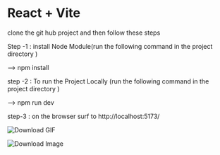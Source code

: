 # React + Vite

clone the git hub project and then follow these steps

Step -1 : install Node Module(run the following command in the project directory )

--> npm install

step -2 : To run the Project Locally (run the following command in the project directory )

--> npm run dev

step-3 : on the browser surf to http://localhost:5173/

![Download GIF](https://drive.google.com/file/d/1u5JL56qbfc8byg4KMYAZpdFTJdPni47D/view?usp=sharing)

![Download Image](https://drive.google.com/file/d/1wPP8mvFrCj5nMjSqp1VJAeT9GvssR2q7/view?usp=sharing)
